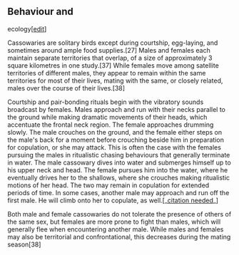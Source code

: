 ## Behaviour and
ecology[[edit](/w/index.php?title=Cassowary&action=edit&section=3 "Edit
section: Behaviour and ecology")]

Cassowaries are solitary birds except during courtship, egg-laying, and
sometimes around ample food supplies.[27] Males and females each maintain
separate territories that overlap, of a size of approximately 3 square
kilometres in one study.[37] While females move among satellite territories of
different males, they appear to remain within the same territories for most of
their lives, mating with the same, or closely related, males over the course
of their lives.[38]

Courtship and pair-bonding rituals begin with the vibratory sounds broadcast
by females. Males approach and run with their necks parallel to the ground
while making dramatic movements of their heads, which accentuate the frontal
neck region. The female approaches drumming slowly. The male crouches on the
ground, and the female either steps on the male's back for a moment before
crouching beside him in preparation for copulation, or she may attack. This is
often the case with the females pursuing the males in ritualistic chasing
behaviours that generally terminate in water. The male cassowary dives into
water and submerges himself up to his upper neck and head. The female pursues
him into the water, where he eventually drives her to the shallows, where she
crouches making ritualistic motions of her head. The two may remain in
copulation for extended periods of time. In some cases, another male may
approach and run off the first male. He will climb onto her to copulate, as
well.[\_[citation needed](/wiki/Wikipedia:Citation\_needed "Wikipedia:Citation
needed")\_]

Both male and female cassowaries do not tolerate the presence of others of the
same sex, but females are more prone to fight than males, which will generally
flee when encountering another male. While males and females may also be
territorial and confrontational, this decreases during the mating season[38]
